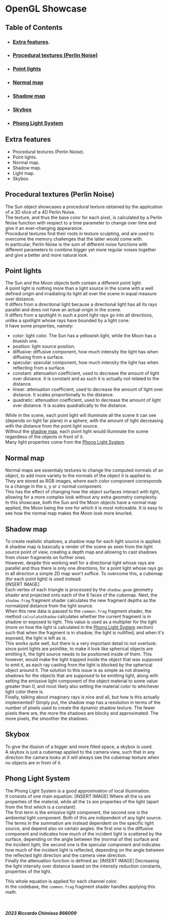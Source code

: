 # OpenGL Showcase

## Table of Contents
- ### [Extra features](#extra-features-1).
- ### [Procedural textures (Perlin Noise)](#procedural-textures-perlin-noise-1)
- ### [Point lights](#point-lights-1)
- ### [Normal map](#normal-map-1)
- ### [Shadow map](#shadow-map-1)
- ### [Skybox](#skybox-1)
- ### [Phong Light System](#phong-light-system-1)

## Extra features
- Procedural textures (Perlin Noise).
- Point lights.
- Normal map.
- Shadow map.
- Light map.
- Skybox.

## Procedural textures (Perlin Noise)
The Sun object showcases a procedural texture obtained by the application of a 3D slice of a 4D Perlin Noise.  
The texture, and thus the base color for each pixel, is calculated by a Perlin Noise function with respect to a time parameter to change over time and give it an ever-changing appearance.  
Procedural textures find their roots in texture sculpting, and are used to overcome the memory challenges that the latter would come with.  
In particular, Perlin Noise is the sum of different noise functions with different parameters to combine bigger yet more regular noises together and give a better and more natural look.

## Point lights
The Sun and the Moon objects both contain a different point light.  
A point light is nothing more than a light source in the scene with a well defined origin and irradiating its light all over the scene in equal measure over distance.  
It differs from a directional light because a directional light has all its rays parallel and does not have an actual origin in the scene.  
It differs from a spotlight in such a point light rays go into all directions, unlike a spotlight whose rays have bounded by a light cone.  
It have some properties, namely:
- color: light color. The Sun has a yellowish light, while the Moon has a blueish one.
- position: light source position.
- diffusive: diffusive component, how much intensity the light has when diffusing from a surface.
- specular: specular component, how much intensity the light has when reflecting from a surface.
- constant: attenuation coefficient, used to decrease the amount of light over distance. It is constant and as such it is actually not related to the distance.
- linear: attenuation coefficient, used to decrease the amount of light over distance. It scales proportionally to the distance.
- quadratic: attenuation coefficient, used to decrease the amount of light over distance. It is scales quadratically to the distance.

While in the scene, each point light will illuminate all the scene it can see (depends on light far plane) in a sphere, with the amount of light decreasing with the distance from the point light source.  
Without the [shadow map](#shadow-map-1), each point light would illuminate the scene regardless of the objects in front of it.  
Many light properties come from the [Phong Light System](#phong-light-system-1).

## Normal map
Normal maps are essentialy textures to change the computed normals of an object, to add more variety to the normals of the object it is applied to.  
They are stored as RGB images, where each color component corresponds to a change in the x, y or z normal component.  
This has the effect of changing how the object surfaces interact with light, allowing for a more complex look without any extra geometry complexity.  
In this showcase, both the Sun and the Moon objects have a normal map applied, the Moon being the one for which it is most noticeable. It is easy to see how the normal map makes the Moon look more knurled.

## Shadow map
To create realistic shadows, a shadow map for each light source is applied.  
A shadow map is basically a render of the scene as seen from the light source point of view, creating a depth map and allowing to cast shadows from closer fragments on further ones.  
However, despite this working well for a directional light whose rays are parallel and thus there is only one directions, for a point light whose rays go in all direction a simple 2D map won't suffice. To overcome this, a cubemap (for each point light) is used instead:  
[INSERT IMAGE]  
Each vertex of each triangle is processed by the `shadow.geom` geometry shader and projected onto each of the 6 faces of the cubemap. Next, the `shadow.frag` fragment shader calculates the new fragment depths as the normalized distance from the light source.  
When this new data is passed to the `common.frag` fragment shader, the method `calculateShadow` calculates whether the current fragment is in shadow or exposed to light. This value is used as a multiplier for the light (more on how the light is calculated in the [Phong Light System](#phong-light-system-1) section) such that when the fragment is in shadow, the light is nullified, and when it's exposed, the light is left as is.  
This works quite well, but there is a very important detail to not overlook: since point lights are pointlike, to make it look like spherical objects are emitting it, the light source needs to be positioned inside of them. This however, would make the light trapped inside the object that was supposed to emit it, as each ray casting from the light is blocked by the spherical object around it. The solution to this issue is as simple as not drawing shadows for the objects that are supposed to be emitting light, along with setting the emissive light component of the object material to some value greater than 0, and most likely also setting the material color to whichever light color there is.  
Finally, talking about imaginary rays is nice and all, but how is this actually implemented? Simply put, the shadow map has a resolution in terms of the number of pixels used to create the dynamic shadow texture. The fewer pixels there are, the more the shadows are blocky and approximated. The more pixels, the smoother the shadows.

## Skybox
To give the illusion of a bigger and more filled space, a skybox is used.  
A skybox is just a cubemap applied to the camera view, such that in any direction the camera looks at it will always see the cubemap texture when no objects are in front of it.

## Phong Light System
The Phong Light System is a good approximation of local illumination.  
It consists of one main equation:
[INSERT IMAGE]
Where all the `k`s are properties of the material, while all the `I`s are properties of the light (apart from the first which is a constant).  
The first term is the emissive light component, the second one is the ambiental light component. Both of this are indipendent of any light source.  
The terms in the summation are instead dependent on the specific light source, and depend also on certain angles: the first one is the diffusive component and indicates how much of the incident light is scattered by the surface, depending on the angle between the (normal of the) surface and the incident light; the second one is the specular component and indicates how much of the incident light is reflected, depending on the angle between the reflected light direction and the camera view direction.  
Finally the attenuation function is defined as:
[INSERT IMAGE]
Decreasing the light intensity over distance based on the intensity reduction constants, properties of the light.

This whole equation is applied for each channel color.  
In the codebase, the `common.frag` fragment shader handles applying this math.

<br/>

#### *2023 Riccardo Chimisso 866009*
